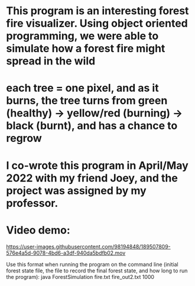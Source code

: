 # This program is an interesting forest fire visualizer. Using object oriented programming, we were able to simulate how a forest fire might spread in the wild 
# each tree = one pixel, and as it burns, the tree turns from green (healthy) -> yellow/red (burning) -> black (burnt), and has a chance to regrow
# I co-wrote this program in April/May 2022 with my friend Joey, and the project was assigned by my professor.

# Video demo:
https://user-images.githubusercontent.com/98194848/189507809-576e4a5d-9078-4bd6-a3df-940da5bdfb02.mov

Use this format when running the program on the command line (initial forest state file, the file to record the final forest state, and how long to run the program):
java ForestSimulation fire.txt fire_out2.txt 1000

